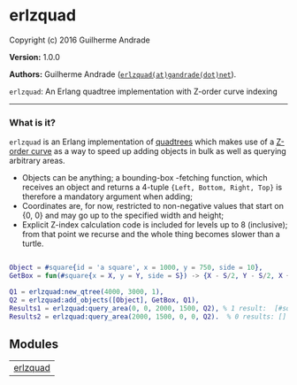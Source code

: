 

# erlzquad #

Copyright (c) 2016 Guilherme Andrade

__Version:__ 1.0.0

__Authors:__ Guilherme Andrade ([`erlzquad(at)gandrade(dot)net`](mailto:erlzquad(at)gandrade(dot)net)).

`erlzquad`: An Erlang quadtree implementation with Z-order curve indexing

---------


### <a name="What_is_it?">What is it?</a> ###


`erlzquad` is an Erlang implementation of [quadtrees](https://en.wikipedia.org/wiki/Quadtree) which makes use of a [Z-order curve](https://en.wikipedia.org/wiki/Z-order_curve) as a way to speed up adding objects in bulk as well as querying arbitrary areas.

* Objects can be anything; a bounding-box -fetching function, which receives an object and returns a 4-tuple `{Left, Bottom, Right, Top}` is therefore a mandatory argument when adding;
* Coordinates are, for now, restricted to non-negative values that start on {0, 0} and may go up to the specified width and height;
* Explicit Z-index calculation code is included for levels up to 8 (inclusive); from that point we recurse and the whole thing becomes slower than a turtle.

```erlang

Object = #square{id = 'a square', x = 1000, y = 750, side = 10},
GetBox = fun(#square{x = X, y = Y, side = S}) -> {X - S/2, Y - S/2, X + S/2, Y + S/2} end,

Q1 = erlzquad:new_qtree(4000, 3000, 1),
Q2 = erlzquad:add_objects([Object], GetBox, Q1),
Results1 = erlzquad:query_area(0, 0, 2000, 1500, Q2), % 1 result:  [#square{...}]
Results2 = erlzquad:query_area(2000, 1500, 0, 0, Q2).  % 0 results: []

```



## Modules ##


<table width="100%" border="0" summary="list of modules">
<tr><td><a href="https://github.com/g-andrade/erlzquad/blob/master/doc/erlzquad.md" class="module">erlzquad</a></td></tr></table>

